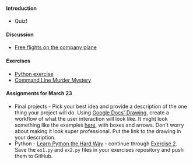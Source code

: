 #### Introduction

  * Quiz!

#### Discussion

  * [Free flights on the company plane](http://ig.ft.com/sites/business-jets/)

#### Exercises

  * [Python exercise](https://github.com/JOUR479K/python)
  * [Command Line Murder Mystery](https://github.com/veltman/clmystery)


#### Assignments for March 23

  * Final projects - Pick your best idea and provide a description of the one thing your project will do. Using [Google Docs' Drawing](https://support.google.com/docs/answer/179740?hl=en), create a workflow of what the user interaction will look like. It might look something like the examples [here](https://signalvnoise.com/posts/1926-a-shorthand-for-designing-ui-flows), with boxes and arrows. Don't worry about making it look super professional. Put the link to the drawing in your description.
  * Python - [Learn Python the Hard Way](http://learnpythonthehardway.org/book/ex0.html) - continue through [Exercise 2](http://learnpythonthehardway.org/book/ex2.html). Save the `ex1.py` and `ex2.py` files in your exercises repository and push them to GitHub.

